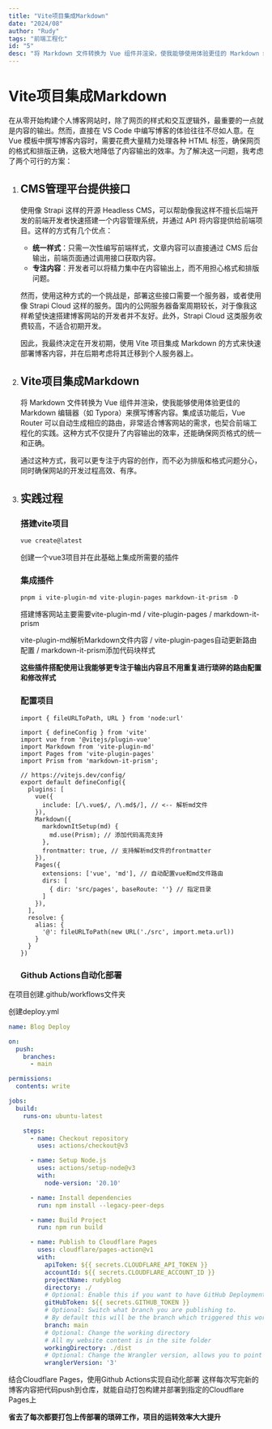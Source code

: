 ```yaml
---
title: "Vite项目集成Markdown"
date: "2024/08"
author: "Rudy"
tags: "前端工程化"
id: "5"
desc: "将 Markdown 文件转换为 Vue 组件并渲染，使我能够使用体验更佳的 Markdown 编辑器（如 Typora）来撰写博客内容。集成该功能后，Vue Router 可以自动生成相应的路由，非常适合博客网站的需求，也契合前端工程化的实践。这种方式不仅提升了内容输出的效率，还能确保网页格式的统一和正确。"
---
```


# Vite项目集成Markdown

在从零开始构建个人博客网站时，除了网页的样式和交互逻辑外，最重要的一点就是内容的输出。然而，直接在 VS Code 中编写博客的体验往往不尽如人意。在 Vue 模板中撰写博客内容时，需要花费大量精力处理各种 HTML 标签，确保网页的格式和排版正确，这极大地降低了内容输出的效率。为了解决这一问题，我考虑了两个可行的方案：

1. ## CMS管理平台提供接口

   使用像 Strapi 这样的开源 Headless CMS，可以帮助像我这样不擅长后端开发的前端开发者快速搭建一个内容管理系统，并通过 API 将内容提供给前端项目。这样的方式有几个优点：

   - **统一样式**：只需一次性编写前端样式，文章内容可以直接通过 CMS 后台输出，前端页面通过调用接口获取内容。
   - **专注内容**：开发者可以将精力集中在内容输出上，而不用担心格式和排版问题。

   然而，使用这种方式的一个挑战是，部署这些接口需要一个服务器，或者使用像 Strapi Cloud 这样的服务。国内的公网服务器备案周期较长，对于像我这样希望快速搭建博客网站的开发者并不友好。此外，Strapi Cloud 这类服务收费较高，不适合初期开发。

   因此，我最终决定在开发初期，使用 Vite 项目集成 Markdown 的方式来快速部署博客内容，并在后期考虑将其迁移到个人服务器上。

2. ## Vite项目集成Markdown

   将 Markdown 文件转换为 Vue 组件并渲染，使我能够使用体验更佳的 Markdown 编辑器（如 Typora）来撰写博客内容。集成该功能后，Vue Router 可以自动生成相应的路由，非常适合博客网站的需求，也契合前端工程化的实践。这种方式不仅提升了内容输出的效率，还能确保网页格式的统一和正确。

   通过这种方式，我可以更专注于内容的创作，而不必为排版和格式问题分心，同时确保网站的开发过程高效、有序。

3. ## 实践过程

   ### 搭建vite项目

   ```powershell
   vue create@latest
   ```

   创建一个vue3项目并在此基础上集成所需要的插件

   ### 集成插件

   ```powershell
   pnpm i vite-plugin-md vite-plugin-pages markdown-it-prism -D
   ```

   搭建博客网站主要需要vite-plugin-md / vite-plugin-pages / markdown-it-prism

   vite-plugin-md解析Markdown文件内容 / vite-plugin-pages自动更新路由配置 / markdown-it-prism添加代码块样式

   **这些插件搭配使用让我能够更专注于输出内容且不用重复进行琐碎的路由配置和修改样式**

   ### 配置项目

   ```vue
   import { fileURLToPath, URL } from 'node:url'
   
   import { defineConfig } from 'vite'
   import vue from '@vitejs/plugin-vue'
   import Markdown from 'vite-plugin-md'
   import Pages from 'vite-plugin-pages'
   import Prism from 'markdown-it-prism';
   
   // https://vitejs.dev/config/
   export default defineConfig({
     plugins: [
       vue({
         include: [/\.vue$/, /\.md$/], // <-- 解析md文件
       }),
       Markdown({
         markdownItSetup(md) {
           md.use(Prism); // 添加代码高亮支持
         },
         frontmatter: true, // 支持解析md文件的frontmatter
       }),
       Pages({
         extensions: ['vue', 'md'], // 自动配置vue和md文件路由
         dirs: [
           { dir: 'src/pages', baseRoute: ''} // 指定目录
         ]
       }),
     ],
     resolve: {
       alias: {
         '@': fileURLToPath(new URL('./src', import.meta.url))
       }
     }
   })
   
   ```

   ### Github Actions自动化部署

在项目创建.github/workflows文件夹

创建deploy.yml

```yaml
name: Blog Deploy

on:
  push:
    branches:
      - main

permissions:
  contents: write

jobs:
  build:
    runs-on: ubuntu-latest

    steps:
      - name: Checkout repository
        uses: actions/checkout@v3

      - name: Setup Node.js
        uses: actions/setup-node@v3
        with:
          node-version: '20.10'

      - name: Install dependencies
        run: npm install --legacy-peer-deps

      - name: Build Project
        run: npm run build

      - name: Publish to Cloudflare Pages
        uses: cloudflare/pages-action@v1
        with:
          apiToken: ${{ secrets.CLOUDFLARE_API_TOKEN }}
          accountId: ${{ secrets.CLOUDFLARE_ACCOUNT_ID }}
          projectName: rudyblog
          directory: ./
          # Optional: Enable this if you want to have GitHub Deployments triggered
          gitHubToken: ${{ secrets.GITHUB_TOKEN }}
          # Optional: Switch what branch you are publishing to.
          # By default this will be the branch which triggered this workflow
          branch: main
          # Optional: Change the working directory
          # All my website content is in the site folder
          workingDirectory: ./dist
          # Optional: Change the Wrangler version, allows you to point to a specific version or a tag such as `beta`
          wranglerVersion: '3'

```
结合Cloudflare Pages，使用Github Actions实现自动化部署
这样每次写完新的博客内容把代码push到仓库，就能自动打包构建并部署到指定的Cloudflare Pages上

**省去了每次都要打包上传部署的琐碎工作，项目的运转效率大大提升**
